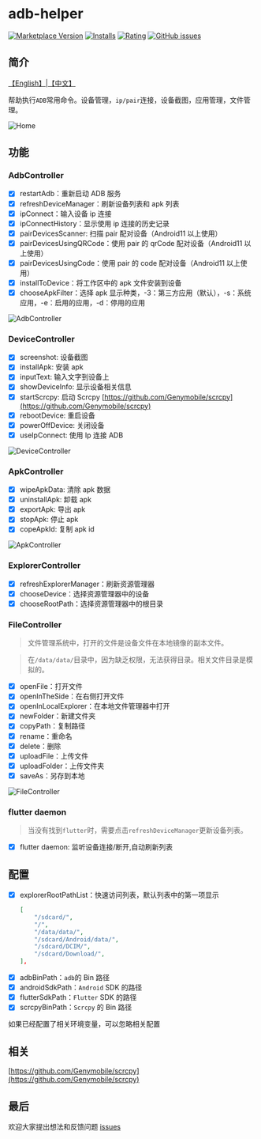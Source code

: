 # adb-helper

[![Marketplace Version](https://vsmarketplacebadge.apphb.com/version/jawa0919.adb-helper.svg)](https://marketplace.visualstudio.com/items?itemName=jawa0919.adb-helper) [![Installs](https://vsmarketplacebadge.apphb.com/installs/jawa0919.adb-helper.svg)](https://marketplace.visualstudio.com/items?itemName=jawa0919.adb-helper) [![Rating](https://vsmarketplacebadge.apphb.com/rating-star/jawa0919.adb-helper.svg)](https://marketplace.visualstudio.com/items?itemName=jawa0919.adb-helper) [![GitHub issues](https://img.shields.io/github/issues/jawa0919/adb-helper)](https://github.com/jawa0919/adb-helper/issues)

## 简介

[【English】](./README.md)|[【中文】](./README_zh.md)

帮助执行`ADB`常用命令。设备管理，`ip/pair`连接，设备截图，应用管理，文件管理。

![Home](./docs/img/home.png)

## 功能

### AdbController

- [x] restartAdb：重新启动 ADB 服务
- [x] refreshDeviceManager：刷新设备列表和 apk 列表
- [x] ipConnect：输入设备 ip 连接
- [x] ipConnectHistory：显示使用 ip 连接的历史记录
- [x] pairDevicesScanner: 扫描 pair 配对设备（Android11 以上使用）
- [x] pairDevicesUsingQRCode：使用 pair 的 qrCode 配对设备（Android11 以上使用）
- [x] pairDevicesUsingCode：使用 pair 的 code 配对设备（Android11 以上使用）
- [x] installToDevice：将工作区中的 apk 文件安装到设备
- [x] chooseApkFilter：选择 apk 显示种类，-3：第三方应用（默认），-s：系统应用，-e：启用的应用，-d：停用的应用

![AdbController](./docs/img/AdbController.gif)

### DeviceController

- [x] screenshot: 设备截图
- [x] installApk: 安装 apk
- [x] inputText: 输入文字到设备上
- [x] showDeviceInfo: 显示设备相关信息
- [x] startScrcpy: 启动 Scrcpy [https://github.com/Genymobile/scrcpy](https://github.com/Genymobile/scrcpy)
- [x] rebootDevice: 重启设备
- [x] powerOffDevice: 关闭设备
- [x] useIpConnect: 使用 Ip 连接 ADB

![DeviceController](./docs/img/DeviceController.gif)

### ApkController

- [x] wipeApkData: 清除 apk 数据
- [x] uninstallApk: 卸载 apk
- [x] exportApk: 导出 apk
- [x] stopApk: 停止 apk
- [x] copeApkId: 复制 apk id

![ApkController](./docs/img/ApkController.png)

### ExplorerController

- [x] refreshExplorerManager：刷新资源管理器
- [x] chooseDevice：选择资源管理器中的设备
- [x] chooseRootPath：选择资源管理器中的根目录

### FileController

> 文件管理系统中，打开的文件是设备文件在本地镜像的副本文件。

> 在`/data/data/`目录中，因为缺乏权限，无法获得目录。相关文件目录是模拟的。

- [x] openFile：打开文件
- [x] openInTheSide：在右侧打开文件
- [x] openInLocalExplorer：在本地文件管理器中打开
- [x] newFolder：新建文件夹
- [x] copyPath：复制路径
- [x] rename：重命名
- [x] delete：删除
- [x] uploadFile：上传文件
- [x] uploadFolder：上传文件夹
- [x] saveAs：另存到本地

![FileController](./docs/img/FileController.png)

### flutter daemon

> 当没有找到`flutter`时，需要点击`refreshDeviceManager`更新设备列表。

- [x] flutter daemon: 监听设备连接/断开,自动刷新列表

## 配置

- [x] explorerRootPathList：快速访问列表，默认列表中的第一项显示
  ```json
  [
      "/sdcard/",
      "/",
      "/data/data/",
      "/sdcard/Android/data/",
      "/sdcard/DCIM/",
      "/sdcard/Download/",
  ],
  ```
- [x] adbBinPath：`adb`的 Bin 路径
- [x] androidSdkPath：`Android` SDK 的路径
- [x] flutterSdkPath：`Flutter` SDK 的路径
- [x] scrcpyBinPath：`Scrcpy` 的 Bin 路径

如果已经配置了相关环境变量，可以忽略相关配置

## 相关

[https://github.com/Genymobile/scrcpy](https://github.com/Genymobile/scrcpy)

## 最后

欢迎大家提出想法和反馈问题 [issues](https://github.com/jawa0919/adb-helper/issues)
